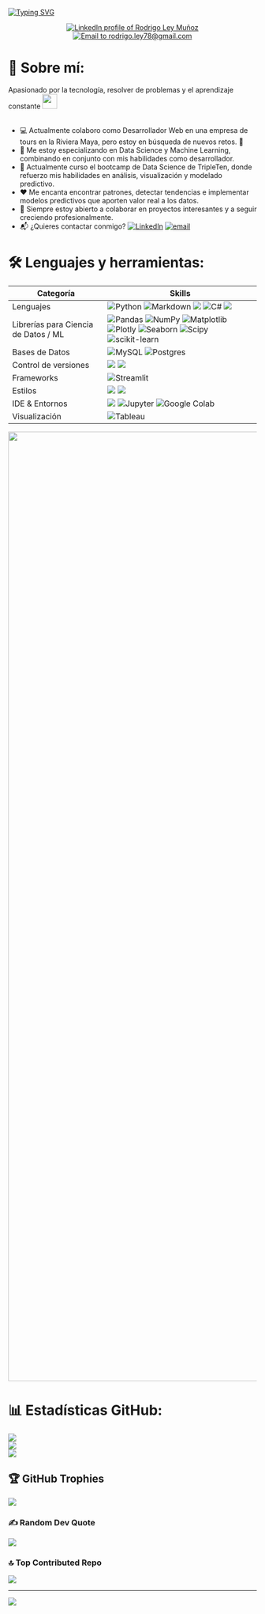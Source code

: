 
[![Typing SVG](https://readme-typing-svg.demolab.com?font=Fira+Code&weight=700&size=35&pause=1000&center=true&vCenter=true&repeat=false&width=935&height=75&lines=Software+Developer+%7C+Data+Scientist)](https://git.io/typing-svg)

<div align="center">
  <a href="https://www.linkedin.com/in/rodrigo-ley-muñoz-5b1349a6/"><img src="https://img.shields.io/badge/LinkedIn-0A66C2?style=for-the-badge&logo=linkedin&logoColor=white" alt="LinkedIn profile of Rodrigo Ley Muñoz" /></a>
  <a href="mailto:rodrigo.ley78@gmail.com"><img src="https://img.shields.io/badge/Gmail-D14836?style=for-the-badge&logo=gmail&logoColor=white" alt="Email to rodrigo.ley78@gmail.com" /></a>
</></div>

<!--
**RLey98/RLey98** is a ✨ _special_ ✨ repository because its `README.md` (this file) appears on your GitHub profile.

Here are some ideas to get you started:

- 🔭 I’m currently working on ...
- 🌱 I’m currently learning ...
- 👯 I’m looking to collaborate on ...
- 🤔 I’m looking for help with ...
- 💬 Ask me about ...
- 📫 How to reach me: ...
- 😄 Pronouns: ...
- ⚡ Fun fact: ...
-->

# ​​🤖​​ Sobre mí:
Apasionado por la tecnología, resolver de problemas y el aprendizaje constante <img decoding="async" src="https://media.giphy.com/media/WUlplcMpOCEmTGBtBW/giphy.gif" width="30"><br><br> 
* 💻 Actualmente colaboro como Desarrollador Web en una empresa de tours en la Riviera Maya, pero estoy en búsqueda de nuevos retos. 💪
* 🧠 Me estoy especializando en Data Science y Machine Learning, combinando en conjunto con mis habilidades como desarrollador.
* 🔎 Actualmente curso el bootcamp de Data Science de TripleTen, donde refuerzo mis habilidades en análisis, visualización y modelado predictivo.
* ❤️​ Me encanta encontrar patrones, detectar tendencias e implementar modelos predictivos que aporten valor real a los datos.
* 🤝 Siempre estoy abierto a colaborar en proyectos interesantes y a seguir creciendo profesionalmente.
* 📬 ¿Quieres contactar conmigo? [![LinkedIn](https://img.shields.io/badge/LinkedIn-%230077B5.svg?logo=linkedin&logoColor=white)](https://linkedin.com/in/rodrigo-ley-muñoz-5b1349a6) [![email](https://img.shields.io/badge/Email-D14836?logo=gmail&logoColor=white)](mailto:rodrigo.ley78@gmail.com)


# 🛠️ Lenguajes y herramientas:

| Categoría        | Skills        |
|-----------------|---------------|
| Lenguajes       | ![Python](https://img.shields.io/badge/python-3670A0?style=for-the-badge&logo=python&logoColor=ffdd54) ![Markdown](https://img.shields.io/badge/markdown-%23000000.svg?style=for-the-badge&logo=markdown&logoColor=white) <img src="https://img.shields.io/badge/JavaScript-323330?style=for-the-badge&logo=javascript&logoColor=F7DF1E"/> ![C#](https://img.shields.io/badge/C%23-239120?style=for-the-badge&logo=c-sharp&logoColor=white) <img src="https://img.shields.io/badge/HTML5-E34F26?style=for-the-badge&logo=html5&logoColor=white" /> |
| Librerías para Ciencia de Datos / ML    | ![Pandas](https://img.shields.io/badge/pandas-%23150458.svg?style=for-the-badge&logo=pandas&logoColor=white) ![NumPy](https://img.shields.io/badge/numpy-%23013243.svg?style=for-the-badge&logo=numpy&logoColor=white) ![Matplotlib](https://img.shields.io/badge/Matplotlib-33334A?style=for-the-badge&logo=plotly&logoColor=white) ![Plotly](https://img.shields.io/badge/Plotly-%233F4F75.svg?style=for-the-badge&logo=plotly&logoColor=white) ![Seaborn](https://img.shields.io/badge/Seaborn-5A9BD4?style=for-the-badge&logoColor=white) ![Scipy](https://img.shields.io/badge/SciPy-%230C55A5.svg?style=for-the-badge&logo=scipy&logoColor=%white) ![scikit-learn](https://img.shields.io/badge/scikit--learn-%23F7931E.svg?style=for-the-badge&logo=scikit-learn&logoColor=white) |
| Bases de Datos | ![MySQL](https://img.shields.io/badge/mysql-4479A1.svg?style=for-the-badge&logo=mysql&logoColor=white) ![Postgres](https://img.shields.io/badge/postgres-%23316192.svg?style=for-the-badge&logo=postgresql&logoColor=white) |
| Control de versiones| <img src="https://img.shields.io/badge/GIT-E44C30?style=for-the-badge&logo=git&logoColor=white"/> <img src="https://img.shields.io/badge/GitHub-000000?style=for-the-badge&logo=github&logoColor=white"/> |
| Frameworks| ![Streamlit](https://img.shields.io/badge/Streamlit-%23FE4B4B.svg?style=for-the-badge&logo=streamlit&logoColor=white) |
| Estilos | <img src="https://img.shields.io/badge/CSS3-1572B6?style=for-the-badge&logo=css3&logoColor=white" /> <img src="https://img.shields.io/badge/Bootstrap-563D7C?style=for-the-badge&logo=bootstrap&logoColor=white" /> |
| IDE & Entornos | <img src="https://img.shields.io/badge/VSCode-0078D4?style=for-the-badge&logo=visual%20studio%20code&logoColor=white" /> ![Jupyter](https://img.shields.io/badge/Jupyter-F37626?style=for-the-badge&logo=jupyter&logoColor=white) ![Google Colab](https://img.shields.io/badge/Google_Colab-F9AB00?style=for-the-badge&logo=googlecolab&logoColor=white) |
| Visualización | ![Tableau](https://img.shields.io/badge/Tableau-E97627?style=for-the-badge&logo=tableau&logoColor=white) |

  
<img src="https://www.animatedimages.org/data/media/562/animated-line-image-0184.gif" width="1920" />

# 📊 Estadísticas GitHub:
![](https://github-readme-stats.vercel.app/api?username=RLey98&theme=dark&hide_border=false&include_all_commits=true&count_private=false)<br/>
![](https://nirzak-streak-stats.vercel.app/?user=RLey98&theme=dark&hide_border=false)<br/>
![](https://github-readme-stats.vercel.app/api/top-langs/?username=RLey98&theme=dark&hide_border=false&include_all_commits=true&count_private=false&layout=compact)

## 🏆 GitHub Trophies
![](https://github-profile-trophy.vercel.app/?username=RLey98&theme=radical&no-frame=false&no-bg=false&margin-w=4)

### ✍️ Random Dev Quote
![](https://quotes-github-readme.vercel.app/api?type=horizontal&theme=radical)

### 🔝 Top Contributed Repo
![](https://github-contributor-stats.vercel.app/api?username=RLey98&limit=5&theme=radical&combine_all_yearly_contributions=true)

---
[![](https://visitcount.itsvg.in/api?id=RLey98&icon=0&color=0)](https://visitcount.itsvg.in)

<!-- Proudly created with GPRM ( https://gprm.itsvg.in ) -->
